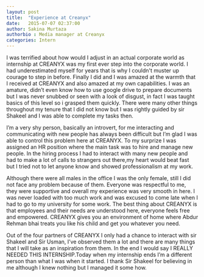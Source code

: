 ```yaml
---
layout: post
title:  "Experience at Creanyx"
date:   2015-07-07 02:37:00
author: Sakina Murtaza
authorbio : Media manager at Creanyx
categories: Intern
---
```



I was terrified about how would I adjust in an actual corporate world as internship at CREANYX was my first ever step into the corporate world. I had underestimated myself for years that is why I couldn't muster up courage to step in before. Finally I did and I was amazed at the warmth that I received at CREANYX and also amazed at my own capabilities. I was an amature, didn’t even know how to use google drive to prepare documents but I was never snubbed or seen with a look of disgust, in fact I was taught basics of this level so i grasped them quickly. There were many other things throughout my tenure that I did not know but I was rightly guided by sir Shakeel and I was able to complete my tasks then.

I’m a very shy person, basically an introvert, for me interacting and communicating with new people has always been difficult but I’m glad I was able to control this problem here at CREANYX. To my surprize I was assigned an HR position where the main task was to hire and manage new people. In the hiring process I had to interact with many new people and had to make a lot of calls to strangers out there,my heart would beat fast but I tried not to let anyone know and showed professionalism at my work.

Although there were all males in the office I was the only female, still I did not face any problem because of them. Everyone was respectful to me, they were supportive and overall my experience was very smooth in here. I was never loaded with too much work and was excused to come late when I had to go to my university for some work. The best thing about CREANYX is that employees and their needs are understood here, everyone feels free and empowered. CREANYX gives you an environment of home where Abdur Rehman bhai treats you like his child and get you whatever you need.

Out of the four partners of CREANYX I only had a chance to interact with sir Shakeel and Sir Usman, I’ve observed them a lot and there are many things that I will take as an inspiration from them. In the end I would say I REALLY NEEDED THIS INTERNSHIP.Today when my internship ends I’m a different person than what I was when it started. I thank Sir Shakeel for believing in me although I knew nothing but I managed it some how.

